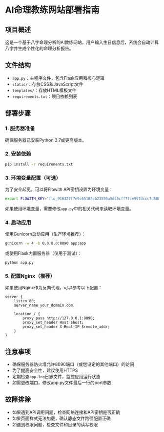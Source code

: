# AI命理教练网站部署指南

## 项目概述
这是一个基于八字命理分析的AI教练网站，用户输入生日信息后，系统会自动计算八字并生成个性化的命理分析报告。

## 文件结构
- `app.py`：主程序文件，包含Flask应用和核心逻辑
- `static/`：存放CSS和JavaScript文件
- `templates/`：存放HTML模板文件
- `requirements.txt`：项目依赖列表

## 部署步骤

### 1. 服务器准备
确保服务器已安装Python 3.7或更高版本。

### 2. 安装依赖
```bash
pip install -r requirements.txt
```

### 3. 环境变量配置（可选）
为了安全起见，可以将Flowith API密钥设置为环境变量：
```bash
export FLOWITH_KEY="flo_916327f7e9c65188cb23550a5d25cff77ce997dccc7d888f3aeee5c1cf263da6"
```

如果使用环境变量，需要修改`app.py`中的相关代码来读取环境变量。

### 4. 启动应用
使用Gunicorn启动应用（生产环境推荐）：
```bash
gunicorn -w 4 -b 0.0.0.0:8090 app:app
```

或使用Flask内置服务器（仅用于测试）：
```bash
python app.py
```

### 5. 配置Nginx（推荐）
如果使用Nginx作为反向代理，可以参考以下配置：
```nginx
server {
    listen 80;
    server_name your_domain.com;

    location / {
        proxy_pass http://127.0.0.1:8090;
        proxy_set_header Host $host;
        proxy_set_header X-Real-IP $remote_addr;
    }
}
```

## 注意事项
- 确保服务器防火墙允许8090端口（或您设定的其他端口）的访问
- 为了提高安全性，建议使用HTTPS
- 定期检查`app.log`日志文件，监控应用运行状态
- 如需更改端口，修改app.py文件最后一行的port参数

## 故障排除
- 如果遇到API调用问题，检查网络连接和API密钥是否正确
- 如果页面样式无法加载，确认静态文件路径配置正确
- 如遇到权限问题，检查文件和目录的读写权限
